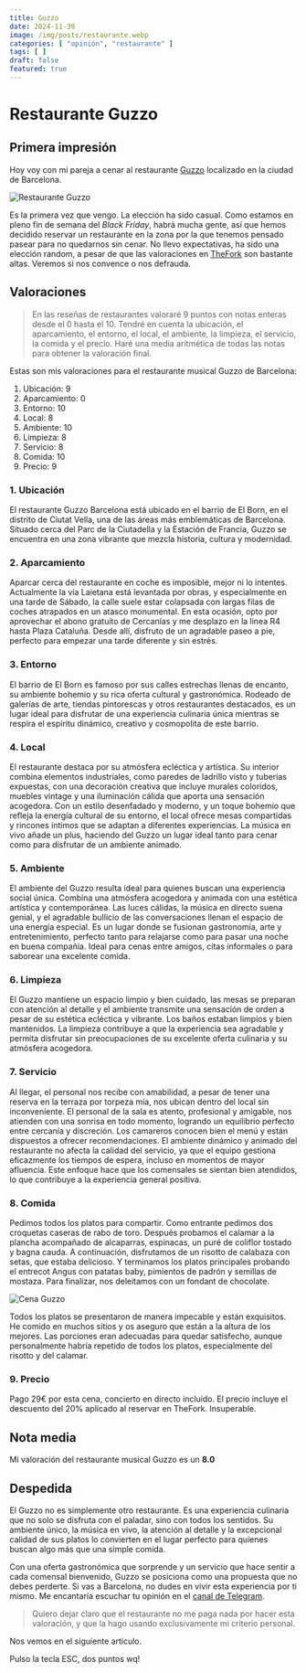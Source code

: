 ```yaml
---
title: Guzzo
date: 2024-11-30
image: /img/posts/restaurante.webp
categories: [ "opinión", "restaurante" ]
tags: [ ]
draft: false
featured: true
---
```


# Restaurante Guzzo

## Primera impresión

Hoy voy con mi pareja a cenar al restaurante [Guzzo](https://guzzobcn.es/) localizado en la ciudad de Barcelona.

![Restaurante Guzzo](/img/guzzo.webp)

Es la primera vez que vengo. La elección ha sido casual. Como estamos en pleno fin de semana del *Black Friday*, habrá mucha gente, así que hemos decidido reservar un restaurante en la zona por la que tenemos pensado pasear para no quedarnos sin cenar. No llevo expectativas, ha sido una elección random, a pesar de que las valoraciones en [TheFork](https://www.thefork.es) son bastante altas. Veremos si nos convence o nos defrauda.

## Valoraciones

> En las reseñas de restaurantes valoraré 9 puntos con notas enteras desde el 0 hasta el 10. Tendré en cuenta la ubicación, el aparcamiento, el entorno, el local, el ambiente, la limpieza, el servicio, la comida y el precio. Haré una media aritmética de todas las notas para obtener la valoración final.

Estas son mis valoraciones para el restaurante musical Guzzo de Barcelona:

1. Ubicación: 9
2. Aparcamiento: 0
3. Entorno: 10
4. Local: 8
5. Ambiente: 10
6. Limpieza: 8
7. Servicio: 8
8. Comida: 10
9. Precio: 9

### 1. Ubicación

El restaurante Guzzo Barcelona está ubicado en el barrio de El Born, en el distrito de Ciutat Vella, una de las áreas más emblemáticas de Barcelona. Situado cerca del Parc de la Ciutadella y la Estación de Francia, Guzzo se encuentra en una zona vibrante que mezcla historia, cultura y modernidad.

### 2. Aparcamiento

Aparcar cerca del restaurante en coche es imposible, mejor ni lo intentes. Actualmente la vía Laietana está levantada por obras, y especialmente en una tarde de Sábado, la calle suele estar colapsada con largas filas de coches atrapados en un atasco monumental. En esta ocasión, opto por aprovechar el abono gratuito de Cercanías y me desplazo en la linea R4 hasta Plaza Cataluña. Desde allí, disfruto de un agradable paseo a pie, perfecto para empezar una tarde diferente y sin estrés.

### 3. Entorno

El barrio de El Born es famoso por sus calles estrechas llenas de encanto, su ambiente bohemio y su rica oferta cultural y gastronómica. Rodeado de galerías de arte, tiendas pintorescas y otros restaurantes destacados, es un lugar ideal para disfrutar de una experiencia culinaria única mientras se respira el espíritu dinámico, creativo y cosmopolita de este barrio.

### 4. Local

El restaurante destaca por su atmósfera ecléctica y artística. Su interior combina elementos industriales, como paredes de ladrillo visto y tuberías expuestas, con una decoración creativa que incluye murales coloridos, muebles vintage y una iluminación cálida que aporta una sensación acogedora. Con un estilo desenfadado y moderno, y un toque bohemio que refleja la energía cultural de su entorno, el local ofrece mesas compartidas y rincones íntimos que se adaptan a diferentes experiencias. La música en vivo añade un plus, haciendo del Guzzo un lugar ideal tanto para cenar como para disfrutar de un ambiente animado.

### 5. Ambiente

El ambiente del Guzzo resulta ideal para quienes buscan una experiencia social única. Combina una atmósfera acogedora y animada con una estética artística y contemporánea. Las luces cálidas, la música en directo suena genial, y el agradable bullicio de las conversaciones llenan el espacio de una energía especial. Es un lugar donde se fusionan gastronomía, arte y entretenimiento, perfecto tanto para relajarse como para pasar una noche en buena compañía. Ideal para cenas entre amigos, citas informales o para saborear una excelente comida.

### 6. Limpieza

El Guzzo mantiene un espacio limpio y bien cuidado, las mesas se preparan con atención al detalle y el ambiente transmite una sensación de orden a pesar de su estética ecléctica y vibrante. Los baños estaban limpios y bien mantenidos. La limpieza contribuye a que la experiencia sea agradable y permita disfrutar sin preocupaciones de su excelente oferta culinaria y su atmósfera acogedora.

### 7. Servicio

Al llegar, el personal nos recibe con amabilidad, a pesar de tener una reserva en la terraza por torpeza mía, nos ubican dentro del local sin inconveniente. El personal de la sala es atento, profesional y amigable, nos atienden con una sonrisa en todo momento, logrando un equilibrio perfecto entre cercanía y discreción. Los camareros conocen bien el menú y están dispuestos a ofrecer recomendaciones. El ambiente dinámico y animado del restaurante no afecta la calidad del servicio, ya que el equipo gestiona eficazmente los tiempos de espera, incluso en momentos de mayor afluencia. Este enfoque hace que los comensales se sientan bien atendidos, lo que contribuye a la experiencia general positiva.

### 8. Comida

Pedimos todos los platos para compartir. Como entrante pedimos dos croquetas caseras de rabo de toro. Después probamos el calamar a la plancha acompañado de alcaparras, espinacas, un puré de coliflor tostado y bagna cauda. A continuación, disfrutamos de un risotto de calabaza con setas, que estaba delicioso. Y terminamos los platos principales probando el entrecot Angus con patatas baby, pimientos de padrón y semillas de mostaza. Para finalizar, nos deleitamos con un fondant de chocolate.

![Cena Guzzo](/img/guzzo-cena.webp)

Todos los platos se presentaron de manera impecable y están exquisitos. He comido  en muchos sitios y os aseguro que están a la altura de los mejores. Las porciones eran adecuadas para quedar satisfecho, aunque personalmente habría repetido de todos los platos, especialmente del risotto y del calamar.

### 9. Precio

Pago 29€ por esta cena, concierto en directo incluido. El precio incluye el descuento del 20% aplicado al reservar en TheFork. Insuperable.

## Nota media

Mi valoración del restaurante musical Guzzo es un **8.0**

## Despedida

El Guzzo no es simplemente otro restaurante. Es una experiencia culinaria que no solo se disfruta con el paladar, sino con todos los sentidos. Su ambiente único, la música en vivo, la atención al detalle y la excepcional calidad de sus platos lo convierten en el lugar perfecto para quienes buscan algo más que una simple comida.

Con una oferta gastronómica que sorprende y un servicio que hace sentir a cada comensal bienvenido, Guzzo se posiciona como una propuesta que no debes perderte. Si vas a Barcelona, no dudes en vivir esta experiencia por ti mismo. Me encantaría escuchar tu opinión en el [canal de Telegram](https://t.me/lateclaescape).

> Quiero dejar claro que el restaurante no me paga nada por hacer esta valoración, y que la hago usando exclusivamente mi criterio personal.

Nos vemos en el siguiente articulo.

Pulso la tecla ESC, dos puntos wq!
